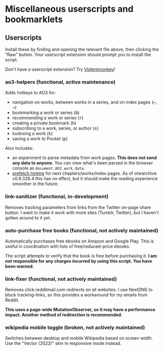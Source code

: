 # Miscellaneous userscripts and bookmarklets

## Userscripts

Install these by finding and opening the relevant file above, then clicking the
"Raw" button. Your userscript extension should prompt you to install the script.

Don't have a userscript extension? Try
[Violentmonkey](https://violentmonkey.github.io/)!

### ao3-helpers (functional, active maintenance)

Adds hotkeys to AO3 for:

- navigation on works, between works in a series, and on index pages
  (<kbd>←</kbd>, <kbd>→</kbd>)
- bookmarking a work or series (<kbd>b</kbd>)
- recommending a work or series (<kbd>r</kbd>)
- creating a private bookmark (<kbd>h</kbd>)
- subscribing to a work, series, or author (<kbd>s</kbd>)
- kudosing a work (<kbd>k</kbd>)
- saving a work to Pocket (<kbd>p</kbd>)

Also includes:

- an experiment to parse metadata from work pages. **This does not send any data
  to anyone.** You can view what's been parsed in the browser console as
  `document.AO3_work_data`.
- [prefetch hinting][mdn-prefetch-faq] for next chapters/works/index pages. As
  of otwarchive v0.9.328.4 this has no effect, but it should make the reading
  experience smoother in the future.

### link-sanitizer (functional, in-development)

Removes tracking parameters from links from the Twitter on-page share button. I
want to make it work with more sites (Tumblr, Twitter), but I haven't gotten
around to it yet.

### auto-purchase free books (functional, not actively maintained)

Automatically purchases free ebooks on Amazon and Google Play. This is useful in
coordination with lists of free/reduced-price ebooks.

The script attempts to verify that the book is free before purchasing it. **I am
not responsible for any charges incurred by using this script. You have been
warned.**

### link-fixer (functional, not actively maintained)

Removes click.redditmail.com redirects on all websites. I use NextDNS to block
tracking-links, so this provides a workaround for my emails from Reddit.

**This uses a page-wide MutationObserver, so it may have a performance impact.
Another method of redirection is recommended.**

### wikipedia mobile toggle (broken, not actively maintained)

Switches between desktop and mobile Wikipedia based on screen width. Use the
"Vector (2022)" skin in responsive mode instead.

[mdn-prefetch-faq]:
	https://developer.mozilla.org/en-US/docs/Web/HTTP/Link_prefetching_FAQ
